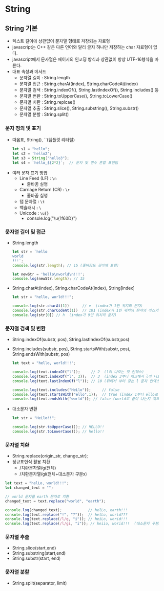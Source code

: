 
# String

## String 기본
  - 텍스트 길이에 상관없이 문자열 형태로 저장되는 자료형
  - javascript는 C++ 같은 다른 언어와 달리 글자 하나만 저장하는 char 자료형이 없다.
  - javascript에서 문자열은 페이지의 인코딩 방식과 상관없이 항상 UTF-16형식을 따른다.
  - 대표 속성과 메서드
    - 문자열 길이 : String.length
    - 문자열 접근 : String.charAt(index), String.charCodeAt(index)
    - 문자열 검색 : String.indexOf(), String.lastIndexOf(), String.includes() 등
    - 문자열 변환 : String.toUpperCase(), String.toLowerCase()
    - 문자열 치환 : String.replcae()
    - 문자열 추출 : String.slice(), String.substring(), String.substr()
    - 문자열 분할 : String.split()
  


### 문자 정의 및 표기
  - 따옴표, String(), ``(템플릿 리터럴)
    ```javascript
    let s1 = "hello";
    let s2 = 'hello2';
    let s3 = String("hello3");
    let s4 = `hello_${2*2}`;  // 문자 및 변수 혼합 표현법
    ```
  - 여러 문자 표기 방법
    - Line Feed (LF) : `\n`
      - 줄바꿈 실행
    - Carriage Return (CR) : `\r`
      - 줄바꿈 실행
    - 탭 문자열 : `\t`
    - 백슬래시 : `\`
    - Unicode : `\u{}`
      - console.log("\u{1f60D}")


### 문자열 길이 및 접근
  - String.length
    ```javascript
    let str = `hello
    world
    !!!`;
    console.log(str.length); // 15 (줄바꿈도 길이에 포함)

    let newStr = 'hello\nworld\n!!!';
    console.log(newStr.length); // 15
    ```
  - String.charAt(index), String.charCodeAt(index), String[index]
    ```javascript
    let str = "hello, world!!!";

    console.log(str.charAt(1))      // e  (index가 1인 위치의 문자)
    console.log(str.charCodeAt(1))  // 101 (index가 1인 위치의 문자의 아스키코드)
    console.log(str[0]) // h  (index가 0인 위치의 문자)
    ```


### 문자열 검색 및 변환
  - String.indexOf(substr, pos), String.lastIndexOf(substr,pos)
  - String.includes(substr, pos), String.startsWith(substr, pos), String.endsWith(substr, pos)
    ```javascript
    let text = "hello, world!!!";

    console.log(text.indexOf("l"));     // 2  (l이 나오는 첫 인덱스)
    console.log(text.indexOf("l", 3));  // 3  (index 3부터 체크해서 l이 나오는 인덱스)
    console.log(text.lastIndexOf("l")); // 10 (뒤에서 부터 찾는 l 문자 인덱스) 

    console.log(text.includes("HeLlo"));     // false
    console.log(text.startsWith("ello",1));  // true (index 1부터 ello로 시작하는지 체크)
    console.log(text.endsWith("world")); // false (world로 끝이 나는지 체크)
    ```
  
  - 대소문자 변환
    ```javascript
    let str = "HeLlo!!";

    console.log(str.toUpperCase()); // HELLO!!
    console.log(str.toLowerCase()); // hello!!
    ```


### 문자열 치환
  - String.replace(origin_str, change_str);
  - 정규표현식 활용 치환
    - /치환문자열/g(전체)
    - /치환문자열/gi(전체+대소문자 구분x)

  ```javascript
  let text = "helLo, world!!!";
  let changed_text = "";

  // world 문자를 earth 문자로 치환
  changed_text = text.replace("world", "earth");

  console.log(changed_text);            // helLo, earth!!!
  console.log(text.replace("!", "?"));  // helLo, world???
  console.log(text.replace(/l/g, "i")); // heiLo, worid!!!
  console.log(text.replace(/l/gi, "i")); // heiio, worid!!!  (대소문자 구분x)
  ```

### 문자열 추출
  - String.slice(start,end)
  - String.substring(start,end)
  - String.substr(start, end)


### 문자열 분할
  - String.split(separator, limit)
